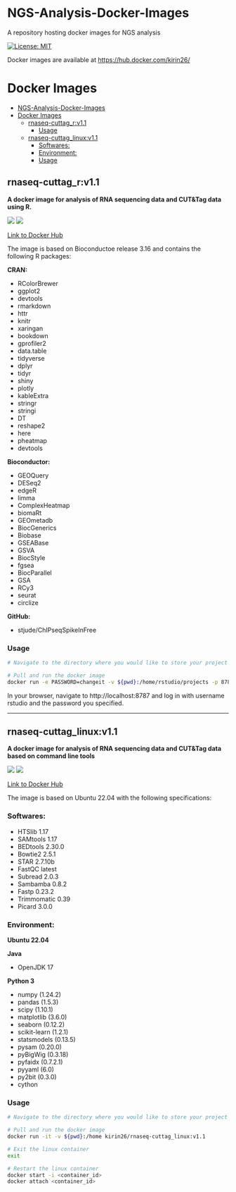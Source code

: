 # NGS-Analysis-Docker-Images
A repository hosting docker images for NGS analysis

[![License: MIT](https://img.shields.io/badge/License-MIT-yellow.svg)](https://opensource.org/licenses/MIT)

Docker images are available at https://hub.docker.com/kirin26/

# Docker Images

- [NGS-Analysis-Docker-Images](#ngs-analysis-docker-images)
- [Docker Images](#docker-images)
  - [rnaseq-cuttag\_r:v1.1](#rnaseq-cuttag_rv11)
    - [Usage](#usage)
  - [rnaseq-cuttag\_linux:v1.1](#rnaseq-cuttag_linuxv11)
    - [Softwares:](#softwares)
    - [Environment:](#environment)
    - [Usage](#usage-1)



## rnaseq-cuttag_r:v1.1

**A docker image for analysis of RNA sequencing data and CUT&Tag data using R.**

![](https://img.shields.io/badge/tag-v1.1-brightgreen)
![](https://img.shields.io/badge/tag-latest-orange)

[Link to Docker Hub](https://hub.docker.com/r/kirin26/rnaseq-cuttag_r)

The image is based on Bioconductoe release 3.16 and contains the following R packages:

**CRAN:**
- RColorBrewer 
- ggplot2 
- devtools 
- rmarkdown 
- httr 
- knitr 
- xaringan 
- bookdown 
- gprofiler2 
- data.table 
- tidyverse 
- dplyr 
- tidyr 
- shiny 
- plotly 
- kableExtra 
- stringr 
- stringi 
- DT 
- reshape2 
- here 
- pheatmap 
- devtools

**Bioconductor:**
- GEOQuery 
- DESeq2 
- edgeR 
- limma 
- ComplexHeatmap 
- biomaRt 
- GEOmetadb 
- BiocGenerics 
- Biobase 
- GSEABase 
- GSVA 
- BiocStyle 
- fgsea 
- BiocParallel 
- GSA 
- RCy3 
- seurat
- circlize

**GitHub:**
- stjude/ChIPseqSpikeInFree

### Usage

```bash
# Navigate to the directory where you would like to store your project

# Pull and run the docker image
docker run -e PASSWORD=changeit -v ${pwd}:/home/rstudio/projects -p 8787:8787 kirin26/rnaseq-cuttag_r:v1.1
```

In your browser, navigate to http://localhost:8787 and log in with username rstudio and the password you specified.


---

## rnaseq-cuttag_linux:v1.1

**A docker image for analysis of RNA sequencing data and CUT&Tag data based on command line tools**

![](https://img.shields.io/badge/tag-v1.1-blue)
![](https://img.shields.io/badge/tag-latest-orange)

[Link to Docker Hub](https://hub.docker.com/r/kirin26/rnaseq-cuttag_linux)

The image is based on Ubuntu 22.04 with the following specifications:

### Softwares:

- HTSlib 1.17
- SAMtools 1.17
- BEDtools 2.30.0
- Bowtie2 2.5.1
- STAR 2.7.10b
- FastQC latest
- Subread 2.0.3
- Sambamba 0.8.2
- Fastp 0.23.2
- Trimmomatic 0.39
- Picard 3.0.0


### Environment:
**Ubuntu 22.04**

**Java**
 - OpenJDK 17

**Python 3**
- numpy (1.24.2)
- pandas (1.5.3)
- scipy (1.10.1)
- matplotlib (3.6.0)
- seaborn (0.12.2)
- scikit-learn (1.2.1)
- statsmodels (0.13.5)
- pysam (0.20.0)
- pyBigWig (0.3.18)
- pyfaidx (0.7.2.1)
- pyyaml (6.0)
- py2bit (0.3.0)
- cython


### Usage

```bash
# Navigate to the directory where you would like to store your project

# Pull and run the docker image
docker run -it -v ${pwd}:/home kirin26/rnaseq-cuttag_linux:v1.1

# Exit the linux container
exit

# Restart the linux container
docker start -i <container_id>
docker attach <container_id>
```